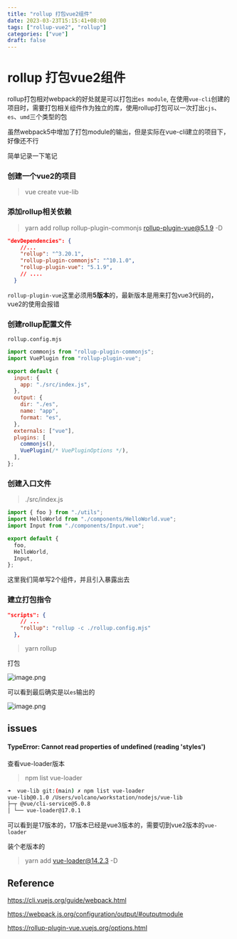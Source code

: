 ```yaml
---
title: "rollup 打包vue2组件"
date: 2023-03-23T15:15:41+08:00
tags: ["rollup-vue2", "rollup"]
categories: ["vue"]
draft: false
---
```






# rollup 打包vue2组件



rollup打包相对webpack的好处就是可以打包出`es module`, 在使用`vue-cli`创建的项目时，需要打包相关组件作为独立的库，使用rollup打包可以一次打出`cjs`、`es`、`umd`三个类型的包



虽然webpack5中增加了打包module的输出，但是实际在vue-cli建立的项目下，好像还不行



简单记录一下笔记







### 创建一个vue2的项目



> vue create vue-lib



### 添加rollup相关依赖



> yarn add rollup rollup-plugin-commonjs rollup-plugin-vue@5.1.9 -D



```json
"devDependencies": {
    //...
    "rollup": "^3.20.1",
    "rollup-plugin-commonjs": "^10.1.0",
    "rollup-plugin-vue": "5.1.9",
  	// ....
  }
```





`rollup-plugin-vue`这里必须用**5版本**的，最新版本是用来打包vue3代码的，vue2的使用会报错



### 创建rollup配置文件



`rollup.config.mjs`



```js
import commonjs from "rollup-plugin-commonjs";
import VuePlugin from "rollup-plugin-vue";

export default {
  input: {
    app: "./src/index.js",
  },
  output: {
    dir: "./es",
    name: "app",
    format: "es",
  },
  externals: ["vue"],
  plugins: [
    commonjs(),
    VuePlugin(/* VuePluginOptions */),
  ],
};

```





### 创建入口文件



> ./src/index.js



```js
import { foo } from "./utils";
import HelloWorld from "./components/HelloWorld.vue";
import Input from "./components/Input.vue";

export default {
  foo,
  HelloWorld,
  Input,
};
```



这里我们简单写2个组件，并且引入暴露出去



### 建立打包指令



```json
"scripts": {
    // ...
    "rollup": "rollup -c ./rollup.config.mjs"
  },
```



> yarn rollup



打包



![image.png](https://p6-juejin.byteimg.com/tos-cn-i-k3u1fbpfcp/7503cd04dc0b4345805ed740aa6f1e4b~tplv-k3u1fbpfcp-watermark.image?)

可以看到最后确实是以`es`输出的

![image.png](https://p3-juejin.byteimg.com/tos-cn-i-k3u1fbpfcp/2f47bc026f4b441180e6c36969a5c823~tplv-k3u1fbpfcp-watermark.image?)

## issues



#### TypeError: Cannot read properties of undefined (reading 'styles')

查看vue-loader版本

> npm list vue-loader



```bash
➜  vue-lib git:(main) ✗ npm list vue-loader
vue-lib@0.1.0 /Users/volcano/workstation/nodejs/vue-lib
├─┬ @vue/cli-service@5.0.8
│ └── vue-loader@17.0.1
```



可以看到是17版本的，17版本已经是vue3版本的，需要切到vue2版本的`vue-loader`

装个老版本的

> yarn add  vue-loader@14.2.3 -D





## Reference



https://cli.vuejs.org/guide/webpack.html

https://webpack.js.org/configuration/output/#outputmodule

https://rollup-plugin-vue.vuejs.org/options.html
